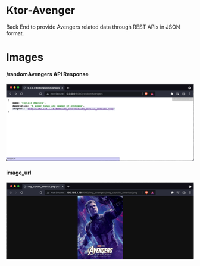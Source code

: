 # Ktor-Avenger

Back End to provide Avengers related data through REST APIs in JSON format.

# Images

#### /randomAvengers API Response

![node](images/api_response.png)

#### image_url

![node](images/image_url.png)



